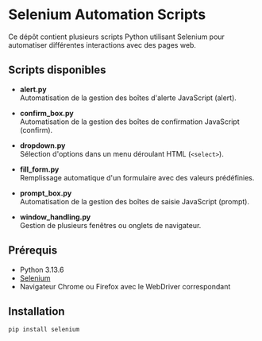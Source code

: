 # Selenium Automation Scripts

Ce dépôt contient plusieurs scripts Python utilisant Selenium pour automatiser différentes interactions avec des pages web.

## Scripts disponibles

- **alert.py**  
  Automatisation de la gestion des boîtes d'alerte JavaScript (alert).

- **confirm_box.py**  
  Automatisation de la gestion des boîtes de confirmation JavaScript (confirm).

- **dropdown.py**  
  Sélection d'options dans un menu déroulant HTML (`<select>`).

- **fill_form.py**  
  Remplissage automatique d'un formulaire avec des valeurs prédéfinies.

- **prompt_box.py**  
  Automatisation de la gestion des boîtes de saisie JavaScript (prompt).

- **window_handling.py**  
  Gestion de plusieurs fenêtres ou onglets de navigateur.

## Prérequis

- Python 3.13.6 
- [Selenium](https://www.selenium.dev/)  
- Navigateur Chrome ou Firefox avec le WebDriver correspondant

## Installation

```bash
pip install selenium
